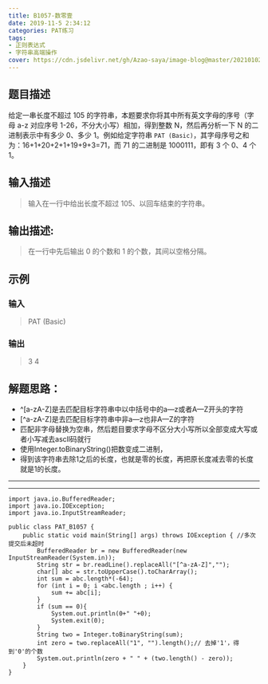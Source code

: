 ```yaml
---
title: B1057-数零壹 
date: 2019-11-5 2:34:12 
categories: PAT练习
tags:
- 正则表达式
- 字符串高端操作
cover: https://cdn.jsdelivr.net/gh/Azao-saya/image-blog@master/20210102/id=57171771(BoCuden).50wbrbiulzc0.jpg
---
```


## 题目描述 <!--more-->

 给定一串长度不超过 105 的字符串，本题要求你将其中所有英文字母的序号（字母 a-z 对应序号 1-26，不分大小写）相加，得到整数 N，然后再分析一下 N 的二进制表示中有多少 0、多少 1。例如给定字符串 `PAT (Basic)`，其字母序号之和为：16+1+20+2+1+19+9+3=71，而 71 的二进制是 1000111，即有 3 个 0、4 个 1。 

## 输入描述

>    输入在一行中给出长度不超过 105、以回车结束的字符串。  

## 输出描述:

>    在一行中先后输出 0 的个数和 1 的个数，其间以空格分隔。 

## 示例

### 输入

> PAT (Basic)

### 输出

> 3 4

## 解题思路：

-   ^[a-zA-Z]是去匹配目标字符串中以中括号中的a—z或者A—Z开头的字符 
-   [^a-zA-Z]是去匹配目标字符串中非a—z也非A—Z的字符 
-  匹配非字母替换为空串，然后题目要求字母不区分大小写所以全部变成大写或者小写减去ascll码就行
-  使用Integer.toBinaryString()把数变成二进制，
-  得到该字符串去除1之后的长度，也就是零的长度，再把原长度减去零的长度就是1的长度。

---

---



```
import java.io.BufferedReader;
import java.io.IOException;
import java.io.InputStreamReader;

public class PAT_B1057 {
    public static void main(String[] args) throws IOException { //多次提交后未超时
        BufferedReader br = new BufferedReader(new InputStreamReader(System.in));
        String str = br.readLine().replaceAll("[^a-zA-Z]","");
        char[] abc = str.toUpperCase().toCharArray();
        int sum = abc.length*(-64);
        for (int i = 0; i <abc.length ; i++) {
            sum += abc[i];
        }
        if (sum == 0){
            System.out.println(0+" "+0);
            System.exit(0);
        }
        String two = Integer.toBinaryString(sum);
        int zero = two.replaceAll("1", "").length();// 去掉'1'，得到'0'的个数
        System.out.println(zero + " " + (two.length() - zero));
    }
}
```


